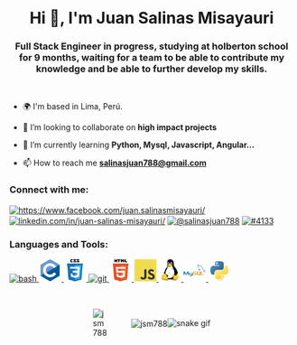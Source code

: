 <br/>
<h1 align="center">Hi 👋, I'm Juan Salinas Misayauri</h1>
<h3 align="center">Full Stack Engineer in progress, studying at holberton school for 9 months, waiting for a team to be able to contribute my knowledge and be able to further develop my skills.</h3>
<br/>

- 🌍  I'm based in Lima, Perú.

- 👯 I’m looking to collaborate on **high impact projects**

- 🧠 I’m currently learning **Python, Mysql, Javascript, Angular...**

- 📫 How to reach me **salinasjuan788@gmail.com**

<h3 align="left">Connect with me:</h3>
<p align="left">
<a href="https://fb.com/https://www.facebook.com/juan.salinasmisayauri/" target="blank"><img align="center" src="https://raw.githubusercontent.com/rahuldkjain/github-profile-readme-generator/master/src/images/icons/Social/facebook.svg" alt="https://www.facebook.com/juan.salinasmisayauri/" height="30" width="40" /></a>
<a href="https://www.linkedin.com/in/juan-salinas-misayauri/" target="blank"><img align="center" src="https://raw.githubusercontent.com/rahuldkjain/github-profile-readme-generator/master/src/images/icons/Social/linked-in-alt.svg" alt="linkedin.com/in/juan-salinas-misayauri/" height="30" width="40" /></a>
<a href="https://medium.com/@salinasjuan788" target="blank"><img align="center" src="https://raw.githubusercontent.com/rahuldkjain/github-profile-readme-generator/master/src/images/icons/Social/medium.svg" alt="@salinasjuan788" height="30" width="40" /></a>
<a href="https://discord.gg/#4133" target="blank"><img align="center" src="https://raw.githubusercontent.com/rahuldkjain/github-profile-readme-generator/master/src/images/icons/Social/discord.svg" alt="#4133" height="40" width="50" /></a>
</p>

<h3 align="left">Languages and Tools:</h3>
<p align="left"> <a href="https://www.gnu.org/software/bash/" target="_blank" rel="noreferrer"> 
<img src="https://www.vectorlogo.zone/logos/gnu_bash/gnu_bash-icon.svg" alt="bash" width="40" height="40"/> </a> <a href="https://www.cprogramming.com/" target="_blank" rel="noreferrer"> 
<img src="https://raw.githubusercontent.com/devicons/devicon/master/icons/c/c-original.svg" alt="c" width="40" height="40"/> </a> <a href="https://www.w3schools.com/css/" target="_blank" rel="noreferrer"> 
<img src="https://raw.githubusercontent.com/devicons/devicon/master/icons/css3/css3-original-wordmark.svg" alt="css3" width="40" height="40"/> </a> <a href="https://git-scm.com/" target="_blank" rel="noreferrer"> 
<img src="https://www.vectorlogo.zone/logos/git-scm/git-scm-icon.svg" alt="git" width="40" height="40"/> </a> <a href="https://www.w3.org/html/" target="_blank" rel="noreferrer"> 
<img src="https://raw.githubusercontent.com/devicons/devicon/master/icons/html5/html5-original-wordmark.svg" alt="html5" width="40" height="40"/> </a> <a href="https://developer.mozilla.org/en-US/docs/Web/JavaScript" target="_blank" rel="noreferrer"> 
<img src="https://raw.githubusercontent.com/devicons/devicon/master/icons/javascript/javascript-original.svg" alt="javascript" width="40" height="40"/> </a> <a href="https://www.linux.org/" target="_blank" rel="noreferrer"> 
<img src="https://raw.githubusercontent.com/devicons/devicon/master/icons/linux/linux-original.svg" alt="linux" width="40" height="40"/> </a> <a href="https://www.mysql.com/" target="_blank" rel="noreferrer"> 
<img src="https://raw.githubusercontent.com/devicons/devicon/master/icons/mysql/mysql-original-wordmark.svg" alt="mysql" width="40" height="40"/> </a> <a href="https://www.python.org" target="_blank" rel="noreferrer"> 
<img src="https://raw.githubusercontent.com/devicons/devicon/master/icons/python/python-original.svg" alt="python" width="40" height="40"/> </a> </p>
<br/>
<div style="display: flex; justify-content: center; align-items: center">
<p><img align="left" width="40%" src="https://github-readme-stats.vercel.app/api/top-langs?username=jsm788&show_icons=true&locale=en&layout=compact" alt="jsm788" /></p>

<p>&nbsp;<img align="center" width=47%" src="https://github-readme-stats.vercel.app/api?username=jsm788&show_icons=true&locale=en" alt="jsm788"/></p>
<div/>

![snake gif](https://github.com/JSM788/JSM788/blob/output/github-contribution-grid-snake.gif)
